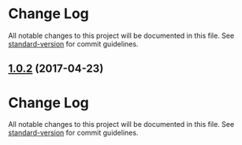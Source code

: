 # Change Log

All notable changes to this project will be documented in this file.
See [standard-version](https://github.com/conventional-changelog/standard-version) for commit guidelines.

<a name="1.0.2"></a>
## [1.0.2](https://github.com/mario-jerkovic/mdc-react/compare/@mdc-react/toolbar@1.0.1...@mdc-react/toolbar@1.0.2) (2017-04-23)




# Change Log

All notable changes to this project will be documented in this file.
See [standard-version](https://github.com/conventional-changelog/standard-version) for commit guidelines.
